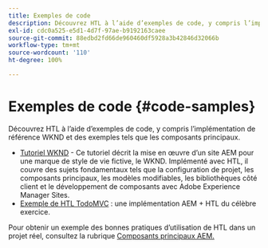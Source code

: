 ```yaml
---
title: Exemples de code
description: Découvrez HTL à l’aide d’exemples de code, y compris l’implémentation de référence WKND et des exemples tels que les composants principaux.
exl-id: cdc0a525-e5d1-4d7f-97ae-b9192163caee
source-git-commit: 88edbd2fd66de960460df5928a3b42846d32066b
workflow-type: tm+mt
source-wordcount: '110'
ht-degree: 100%

---
```



# Exemples de code {#code-samples}

Découvrez HTL à l’aide d’exemples de code, y compris l’implémentation de référence WKND et des exemples tels que les composants principaux.

* [Tutoriel WKND](https://experienceleague.adobe.com/docs/experience-manager-learn/getting-started-wknd-tutorial-develop/overview.html?lang=fr) - Ce tutoriel décrit la mise en œuvre d’un site AEM pour une marque de style de vie fictive, le WKND. Implémenté avec HTL, il couvre des sujets fondamentaux tels que la configuration de projet, les composants principaux, les modèles modifiables, les bibliothèques côté client et le développement de composants avec Adobe Experience Manager Sites.
* [Exemple de HTL TodoMVC](https://github.com/Adobe-Marketing-Cloud/aem-sightly-sample-todomvc) : une implémentation AEM + HTL du célèbre exercice.

Pour obtenir un exemple des bonnes pratiques d’utilisation de HTL dans un projet réel, consultez la rubrique [Composants principaux AEM.](https://experienceleague.adobe.com/docs/experience-manager-core-components/using/introduction.html?lang=fr)
